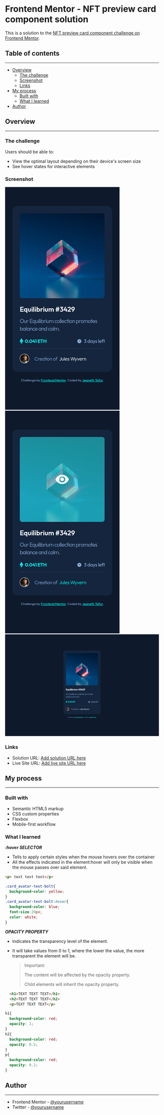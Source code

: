 # Frontend Mentor - NFT preview card component solution

This is a solution to the [NFT preview card component challenge on Frontend Mentor](https://www.frontendmentor.io/challenges/nft-preview-card-component-SbdUL_w0U). 

## Table of contents
----

- [Overview](#overview)
  - [The challenge](#the-challenge)
  - [Screenshot](#screenshot)
  - [Links](#links)
- [My process](#my-process)
  - [Built with](#built-with)
  - [What I learned](#what-i-learned)
- [Author](#author)


## Overview
---

### The challenge

Users should be able to:

- View the optimal layout depending on their device's screen size
- See hover states for interactive elements

### Screenshot

![](./screenshot/mobile.png)    ![](./screenshot/ative-states.png)
![](./screenshot/desktop.png)


### Links

- Solution URL: [Add solution URL here](https://github.com/jtafurh/NTF-PREVIEW-CARD-COMPONENT-MAIN)
- Live Site URL: [Add live site URL here](https://jtafurh.github.io/NTF-PREVIEW-CARD-COMPONENT-MAIN/)

## My process
---
### Built with

- Semantic HTML5 markup
- CSS custom properties
- Flexbox
- Mobile-first workflow

### What I learned

***:hover SELECTOR***

- Tells to apply certain styles when the mouse hovers over the container
- All the effects indicated in the element:hover will only be visible when the mouse passes over said element.

```html
<p> text text text</p>
```
```css
.card_avatar-text-bolt{
  background-color: yellow;
}
.card_avatar-text-bolt:hover{
  background-color: blue;
  font-size:20px;
  color: white;
}
```
***OPACITY PROPERTY***

- Indicates the transparency level of the element.
- It will take values ​​from 0 to 1, where the lower the value, the more transparent the element will be.

  > Important:
  >
  > The content will be affected by the opacity property.
  >
  > Child elements will inherit the opacity property.


```html
  <h1>TEXT TEXT TEXT</h1>
  <h2>TEXT TEXT TEXT</h2>
  <p>TEXT TEXT TEXT</p>
```
```css
h1{
  background-color: red;
  opacity: 1;
}
h2{
  background-color: red;
  opacity: 0.5;
}
p{
  background-color: red;
  opacity: 0.1;
}
```

## Author
---
- Frontend Mentor - [@yourusername](https://www.frontendmentor.io/profile/jtafurh)
- Twitter - [@yourusername](https://www.twitter.com/jtafurh)
